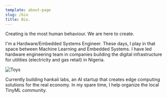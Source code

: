 ```yaml
---
template: about-page
slug: /bio
title: Bio.
---
```


Creating is the most human behaviour. We are here to create.

I'm a Hardware/Embedded Systems Engineer. These days, I play in that space between Machine Learning and Embedded Systems. I have led hardware engineering team in companies building the digital infrastructure for utilities (electricity and gas retail) in Nigeria. 

![Toys](/assets/vanessa-bucceri-gdirwiyama8-unsplash.jpg "Toys")

Currently building hankali labs, an AI startup that creates edge computing solutions for the real economy. In my spare time, I help organize the local TinyML community. 






